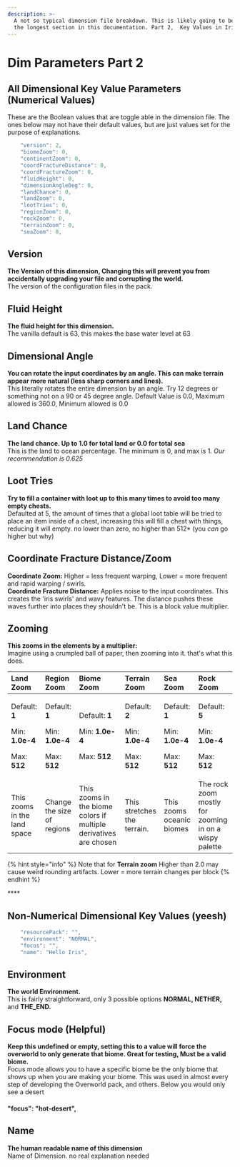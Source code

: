 ```yaml
---
description: >-
  A not so typical dimension file breakdown. This is likely going to be one of
  the longest section in this documentation. Part 2,  Key Values in Iris
---
```


# Dim Parameters Part 2

## All Dimensional Key Value Parameters \(Numerical Values\)

These are the Boolean values that are toggle able in the dimension file. The ones below may not have their default values, but are just values set for the purpose of explanations.

```javascript
    "version": 2,
    "biomeZoom": 0,
    "continentZoom": 0,
    "coordFractureDistance": 0,
    "coordFractureZoom": 0,
    "fluidHeight": 0,
    "dimensionAngleDeg": 0,
    "landChance": 0,
    "landZoom": 0,
    "lootTries": 0,
    "regionZoom": 0,
    "rockZoom": 0,
    "terrainZoom": 0,
    "seaZoom": 0,
```

## Version

**The Version of this dimension, Changing this will prevent you from accidentally upgrading your file and corrupting the world.**  
The version of the configuration files in the pack. 

## Fluid Height

**The fluid height for this dimension.**  
The vanilla default is 63, this makes the base water level at 63

## Dimensional Angle

**You can rotate the input coordinates by an angle. This can make terrain appear more natural \(less sharp corners and lines\).**   
This literally rotates the entire dimension by an angle.  Try 12 degrees or something not on a 90 or 45 degree angle. Default Value is 0.0, Maximum allowed is 360.0, Minimum allowed is 0.0

## Land Chance

**The land chance. Up to 1.0 for total land or 0.0 for total sea**  
This is the land to ocean percentage. The minimum is 0, and max is 1. _Our recommendation is 0.625_

## Loot Tries

**Try to fill a container with loot up to this many times to avoid too many empty chests.**  
Defaulted at 5, the amount of times that a global loot table will be tried to place an item inside of a chest, increasing this will fill a chest with things, reducing it will empty. no lower than zero, no higher than 512\* \(you _can_ go higher but why\)

## Coordinate Fracture Distance/Zoom

**Coordinate Zoom:** Higher = less frequent warping, Lower = more frequent and rapid warping / swirls.  
**Coordinate Fracture Distance:** Applies noise to the input coordinates. This creates the 'iris swirls' and wavy features. The distance pushes these waves further into places they shouldn't be. This is a block value multiplier.

## Zooming

**This zooms in the elements by a multiplier:**  
Imagine using a crumpled ball of paper, then zooming into it. that's what this does.

<table>
  <thead>
    <tr>
      <th style="text-align:left">Land Zoom</th>
      <th style="text-align:left">Region Zoom</th>
      <th style="text-align:left">Biome Zoom</th>
      <th style="text-align:left">Terrain Zoom</th>
      <th style="text-align:left">Sea Zoom</th>
      <th style="text-align:left">Rock Zoom</th>
    </tr>
  </thead>
  <tbody>
    <tr>
      <td style="text-align:left">
        <p>Default: <b>1</b>
        </p>
        <p>Min: <b>1.0e-4</b>
        </p>
        <p>Max: <b>512</b>
        </p>
      </td>
      <td style="text-align:left">
        <p>Default: <b>1</b>
        </p>
        <p>Min: <b>1.0e-4</b>
        </p>
        <p>Max: <b>512</b>
        </p>
      </td>
      <td style="text-align:left">
        <p>Default: <b>1</b>
        </p>
        <p>Min: <b>1.0e-4</b>
        </p>
        <p>Max: <b>512</b>
        </p>
      </td>
      <td style="text-align:left">
        <p>Default: <b>2</b>
        </p>
        <p>Min: <b>1.0e-4</b>
        </p>
        <p>Max: <b>512</b>
        </p>
      </td>
      <td style="text-align:left">
        <p>Default: <b>1</b>
        </p>
        <p>Min: <b>1.0e-4</b>
        </p>
        <p>Max: <b>512</b>
        </p>
      </td>
      <td style="text-align:left">
        <p>Default: <b>5</b>
        </p>
        <p>Min: <b>1.0e-4</b>
        </p>
        <p>Max: <b>512</b>
        </p>
      </td>
    </tr>
    <tr>
      <td style="text-align:left">This zooms in the land space</td>
      <td style="text-align:left">Change the size of regions</td>
      <td style="text-align:left">This zooms in the biome colors if multiple derivatives are chosen</td>
      <td
      style="text-align:left">This stretches the terrain.</td>
        <td style="text-align:left">This zooms oceanic biomes</td>
        <td style="text-align:left">The rock zoom mostly for zooming in on a wispy palette</td>
    </tr>
  </tbody>
</table>

{% hint style="info" %}
Note that for **Terrain zoom** Higher than 2.0 may cause weird rounding artifacts. Lower = more terrain changes per block
{% endhint %}

\*\*\*\*

## Non-Numerical Dimensional Key Values \(yeesh\)

```javascript
    "resourcePack": "",
    "environment": "NORMAL",
    "focus": "",
    "name": "Hello Iris",
```

## Environment

**The world Environment.**  
This is fairly straightforward, only 3 possible options **NORMAL, NETHER,** and **THE\_END.**

## Focus mode \(Helpful\)

**Keep this undefined or empty, setting this to a value will force the overworld to only generate that biome. Great for testing, Must be a valid biome.**  
Focus mode allows you to have a specific biome be the only biome that shows up when you are making your biome. This was used in almost every step of developing the Overworld pack, and others. Below you would only see a desert

#### "focus": "hot-desert",

## Name

**The human readable name of this dimension**  
Name of Dimension. no real explanation needed

